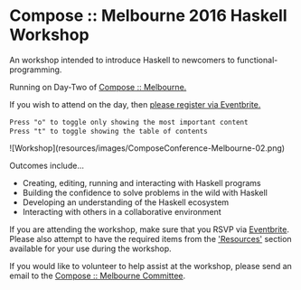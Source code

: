 

Compose :: Melbourne 2016 Haskell Workshop
==========================================

<div class="center important">

An workshop intended to introduce Haskell to newcomers to functional-programming.

Running on Day-Two of [Compose :: Melbourne.](http://www.composeconference.org)

If you wish to attend on the day, then [please register via Eventbrite.](https://www.eventbrite.com.au/e/haskell-workshop-compose-conference-melbourne-2016-tickets-26654564520)

</div>

<div class="important">

~~~{.note .notitle}
Press "o" to toggle only showing the most important content
Press "t" to toggle showing the table of contents
~~~

</div>

<div class="center nopad"> ![Workshop](resources/images/ComposeConference-Melbourne-02.png) </div>

Outcomes include...

* Creating, editing, running and interacting with Haskell programs
* Building the confidence to solve problems in the wild with Haskell
* Developing an understanding of the Haskell ecosystem
* Interacting with others in a collaborative environment

<div class="important note">

If you are attending the workshop, make sure that you RSVP via
[Eventbrite](https://www.eventbrite.com.au/e/haskell-workshop-compose-conference-melbourne-2016-tickets-26654564520).
Please also attempt to have the required items from the
['Resources'](#resources) section available for your use during the workshop.

If you would like to volunteer to help assist at the workshop, please send an email to the
[Compose :: Melbourne Committee](mailto:composemel-admin@googlegroups.com).

</div>
